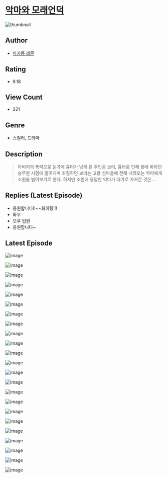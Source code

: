 # [악마와 모래언덕](https://comic.naver.com/bestChallenge/list?titleId=810535)
![thumbnail](https://image-comic.pstatic.net/user_contents_data/challenge_comic/2023/05/23/320898/upload_3702856323779541349_480x623.jpeg)

## Author
- [마카롱 레몬](https://comic.naver.com/artistTitle?id=320898)

## Rating
- 9.18

## View Count
- 221

## Genre
- 스릴러, 드라마

## Description
> 아버지의 폭력으로 눈가에 흉터가 남게 된 주인공 보리, 흉터로 인해 꿈에 바라던 승무원 시험에 떨어지며 좌절하던 보리는 고향 섬마을에 전해 내려오는 악마에게 소원을 빌어보기로 한다. 하지만 소원에 응답한 악마가 대가로 가져간 것은...

## Replies (Latest Episode)
- 응원합니다!!~~화이팅‘!!
- 와우
- 오우 딥원
- 응원합니다~

## Latest Episode
![image](https://image-comic.pstatic.net/user_contents_data/challenge_comic/2023/05/23/320898/upload_3846975012203750456.jpeg)

![image](https://image-comic.pstatic.net/user_contents_data/challenge_comic/2023/05/23/320898/upload_3991426441189668961.jpeg)

![image](https://image-comic.pstatic.net/user_contents_data/challenge_comic/2023/05/23/320898/upload_3832622880667349557.jpeg)

![image](https://image-comic.pstatic.net/user_contents_data/challenge_comic/2023/05/23/320898/upload_3834877090866540600.jpeg)

![image](https://image-comic.pstatic.net/user_contents_data/challenge_comic/2023/05/23/320898/upload_7293921983574991462.jpeg)

![image](https://image-comic.pstatic.net/user_contents_data/challenge_comic/2023/05/23/320898/upload_7291947256513771314.jpeg)

![image](https://image-comic.pstatic.net/user_contents_data/challenge_comic/2023/05/23/320898/upload_7148727075046766905.jpeg)

![image](https://image-comic.pstatic.net/user_contents_data/challenge_comic/2023/05/23/320898/upload_3761121635318916151.jpeg)

![image](https://image-comic.pstatic.net/user_contents_data/challenge_comic/2023/05/23/320898/upload_7004004738398304563.jpeg)

![image](https://image-comic.pstatic.net/user_contents_data/challenge_comic/2023/05/23/320898/upload_3617063827972044134.jpeg)

![image](https://image-comic.pstatic.net/user_contents_data/challenge_comic/2023/05/23/320898/upload_3763098552830080817.jpeg)

![image](https://image-comic.pstatic.net/user_contents_data/challenge_comic/2023/05/23/320898/upload_3545287721779213369.jpeg)

![image](https://image-comic.pstatic.net/user_contents_data/challenge_comic/2023/05/23/320898/upload_3762257448026530871.jpeg)

![image](https://image-comic.pstatic.net/user_contents_data/challenge_comic/2023/05/23/320898/upload_4050768196103332406.jpeg)

![image](https://image-comic.pstatic.net/user_contents_data/challenge_comic/2023/05/23/320898/upload_7077179427643547954.jpeg)

![image](https://image-comic.pstatic.net/user_contents_data/challenge_comic/2023/05/23/320898/upload_3631419064689309028.jpeg)

![image](https://image-comic.pstatic.net/user_contents_data/challenge_comic/2023/05/23/320898/upload_3703710838259266357.jpeg)

![image](https://image-comic.pstatic.net/user_contents_data/challenge_comic/2023/05/23/320898/upload_4050815659049104185.jpeg)

![image](https://image-comic.pstatic.net/user_contents_data/challenge_comic/2023/05/23/320898/upload_3905518505334826293.jpeg)

![image](https://image-comic.pstatic.net/user_contents_data/challenge_comic/2023/05/23/320898/upload_7147552577719330403.jpeg)

![image](https://image-comic.pstatic.net/user_contents_data/challenge_comic/2023/05/23/320898/upload_3846464838774960949.jpeg)

![image](https://image-comic.pstatic.net/user_contents_data/challenge_comic/2023/05/23/320898/upload_7090413166758486832.jpeg)

![image](https://image-comic.pstatic.net/user_contents_data/challenge_comic/2023/05/23/320898/upload_7293074247342438711.jpeg)

